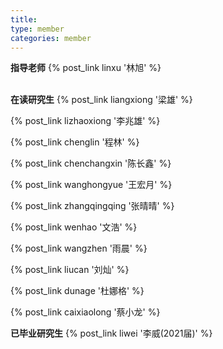 ```yaml
---
title: 
type: member
categories: member
---
```


**指导老师**
{% post_link linxu '林旭' %}   
</br>

**在读研究生**
{% post_link liangxiong '梁雄' %}

{% post_link lizhaoxiong '李兆雄' %}

{% post_link chenglin '程林' %}    

{% post_link chenchangxin '陈长鑫' %}

{% post_link wanghongyue '王宏月' %}

{% post_link zhangqingqing '张晴晴' %}

{% post_link wenhao '文浩' %}

{% post_link wangzhen '雨晨' %}

{% post_link liucan '刘灿' %}

{% post_link dunage '杜娜格' %}

{% post_link caixiaolong '蔡小龙' %}
</br>

**已毕业研究生**
{% post_link liwei '李威(2021届)' %}

